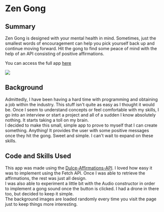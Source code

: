 <h1>Zen Gong</h1>

<h2>Summary</h2>

<p>Zen Gong is designed with your mental health in mind. Sometimes, just the smallest words of encouragement can help you pick yourself back up and continue moving forward. Hit the gong to find some peace of mind with the help of an API consisting of positive affirmations.</p>

<p>You can access the full app <a href="https://danielrezz.github.io/zen-gong/">here</a></p>

<img src="Screen Shot 2021-09-03 at 2.42.23 PM.png"> 

<h2>Background</h2>

<p>Admittedly, I have been having a hard time with programming and obtaining a job within the industry. This stuff isn't quite as easy as I thought it would be. Once I seem to understand concepts or feel comfortable with my skills, I go into an interview or start a project and all of a sudden I know absolutely nothing. It starts taking a toll on my brain.
<br>
I decided to make this small, simple app to prove to myself that I can create something. Anything! It provides the user with some positive messages once they hit the gong. Sweet and simple. I can't wait to expand on these skills.
</p>

<h2>Code and Skills Used</h2>

<p>This app was made using the <a href="https://github.com/misselliev/affirmations-api">Dulce-Affirmations-API</a>. I loved how easy it was to implement using the Fetch API. Once I was able to retrieve the affirmations, the rest was just all design.
<br>
I was also able to experiment a little bit with the Audio constructor in order to implement a gong sound once the button is clicked. I had a drone in there too, but decided to keep it simple.
<br>
The background images are loaded randomly every time you visit the page just to keep things more interesting.
</p>